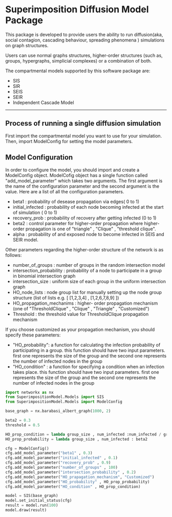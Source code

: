 # Superimposition Diffusion Model Package

This package is developed to provide users the ability to run diffusion(aka, social contagion, cascading behaviour, spreading phenomena ) simulations on graph structures.

Users can use normal graphs structures, higher-order structures (such as, groups, hypergraphs, simplicial complexes) or a combination of both.

The compartmental models supported by this software package are:

* SIS
* SIR
* SEIS
* SEIR
* Independent Cascade Model

***

## Process of running a single diffusion simulation

First import the compartmental model you want to use for your simulation. Then, import ModelConfig for setting the model parameters. 



## Model Configuration

In order to configure the model, you should import and create a ModelConfig object. ModelCofig object has a single function called "add_model_parameter" which takes two arguments. The first argument is the name of the configuration parameter and the second argument is the value. Here are a list of all the configuration parameters.

* beta1 : probability of desease propagation via edges( 0 to 1)
* initial_infected : probability of each node becoming infected at the start of simulation ( 0 to 1)
* recovery_prob : probability of recovery after getting infected (0 to 1)
* beta2 : control parameter for higher-order propagation where higher-order propagation is one of "triangle" , "Clique" , "threshold clique".
* alpha : probability of and exposed node to become infected in SEIS and SEIR model.

Other parameters regarding the higher-order structure of the network is as follows:

* number_of_groups : number of groups in the random intersection model
* intersection_probability : probability of a node to participate in a group in binomial intersection graph
* intersection_size : uniform size of each group in the uniform intersection graph
* HO_node_lists : node group list for manually setting up the node group structure (list of lists e.g. [ [1,2,3,4] , [1,2,6,7,8,9] ])
* HO_propagation_mechanims : higher- order propagation mechanism (one of "ThresholdClique" , "Clique" , "Triangle" , "Customized")
* Threshold : the threshold value for ThresholdClique propagation mechanism

If you choose customized as your propagation mechanism, you should specify these parameters:
* "HO_probability": a function for calculating the infection probability of participating in a group. this function should have two input parameters. first one represents the size of the group and the second one represents the number of infected nodes in the group 
* "HO_condition" : a function for specifying a condition when an infection takes place. this function should have two input parameters. first one represents the size of the group and the second one represents the number of infected nodes in the group 




```python
import networkx as nx
from SuperimpositionModel.Models import SIS
from SuperimpositionModel.Models import ModelConfig

base_graph = nx.barabasi_albert_graph(1000, 2)

beta2 = 0.3
threshold = 0.5

HO_prop_condition = lambda group_size , num_infected :num_infected / group_size >= threshold
HO_prop_probability = lambda group_size , num_infected : beta2

cfg = ModelConfig()
cfg.add_model_parameter("beta1" , 0.3)
cfg.add_model_parameter("initial_infected" , 0.1)
cfg.add_model_parameter("recovery_prob" , 0.9)
cfg.add_model_parameter("number_of_groups" , 100)
cfg.add_model_parameter("intersection_probability" , 0.2)
cfg.add_model_parameter("HO_prapagation_mechanism", "Customized")
cfg.add_model_parameter("HO_probability" , HO_prop_probability)
cfg.add_model_parameter("HO_condition" , HO_prop_condition)

model = SIS(base_graph)
model.set_initial_status(cfg)
result = model.run(100)
model.draw(result)
```